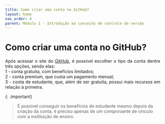 ```yaml
---
title: Como criar uma conta no GitHub?
layout: home
nav_order: 4
parent: Módulo 1 - Introdução ao conceito de controle de versão
---
```


<h1>Como criar uma conta no GitHub?</h1>

<p align = "justify">
Após acessar o site do <a href="https://github.com/">GitHub</a>, é possível escolher o tipo da conta dentre três opções, sendo elas:
<br>1 - conta gratuita, com benefícios limitados;
<br>2 - conta premium, que custa um pagamento mensal; 
<br>3 - conta de estudante, que, além de ser gratuita, possui mais recursos em relação à primeira.
</p>

{: .important} 
>É possível conseguir os benefícios de estudante mesmo depois da criação da conta, é preciso apenas de um comprovante de vínculo com a instituição de ensino.
